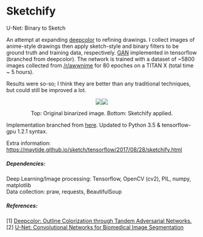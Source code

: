 
# Sketchify
U-Net: Binary to Sketch

An attempt at expanding [deepcolor](https://github.com/kvfrans/deepcolor) to refining drawings. I collect images of anime-style drawings then apply sketch-style and binary filters to be ground truth and training data, respectively. [GAN](https://en.wikipedia.org/wiki/Generative_adversarial_networks) implemented in tensorflow (branched from deepcolor). The network is trained with a dataset of ~5800 images collected from [/r/awwnime](https://reddit.com/r/awwnime) for 80 epoches on a TITAN X (total time ~ 5 hours).

Results were so-so; I think they are better than any traditional techniques, but could still be improved a lot. 

<p align="center">
<img src="http://i.imgur.com/w14c9Vo.jpg"><img src="http://i.imgur.com/5NIujiK.png">
</p>

<p align="center">
  Top: Original binarized image. Bottom: Sketchify applied.
</p>

Implementation branched from [here](https://github.com/kvfrans/deepcolor/blob/master/main.py). Updated to Python 3.5 & tensorflow-gpu 1.2.1 syntax.

Extra information: https://maytide.github.io/sketch/tensorflow/2017/08/28/sketchify.html

<h5>Dependencies:</h5>

Deep Learning/Image processing: Tensorflow, OpenCV (cv2), PIL, numpy, matplotlib <br/>
Data collection: praw, requests, BeautifulSoup

<h5>References:</h5>

[1] [Deepcolor: Outline Colorization through Tandem Adversarial Networks.](https://arxiv.org/pdf/1704.08834.pdf) <br/>
[2] [U-Net: Convolutional Networks for Biomedical Image Segmentation](https://arxiv.org/pdf/1505.04597.pdf)
